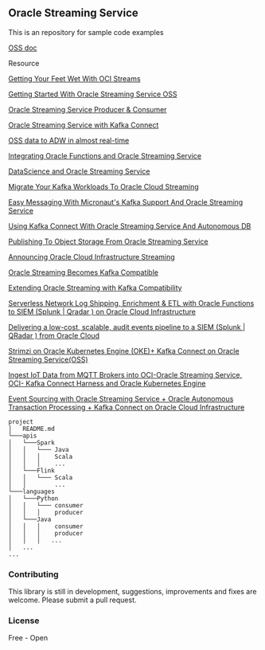 ## Oracle Streaming Service

This is an repository for sample code examples

[OSS doc](https://docs.cloud.oracle.com/en-us/iaas/Content/Streaming/Concepts/streamingoverview.htm)

Resource

[Getting Your Feet Wet With OCI Streams](https://blogs.oracle.com/developers/getting-your-feet-wet-with-oci-streams)

[Getting Started With Oracle Streaming Service OSS](https://blogs.oracle.com/developers/getting-started-with-oracle-streaming-service-oss)

[Oracle Streaming Service Producer & Consumer](https://blogs.oracle.com/developers/oracle-streaming-service-producer-consumer)

[Oracle Streaming Service with Kafka Connect](https://blogs.oracle.com/developers/oracle-streaming-service-with-kafka-connect)

[OSS data to ADW in almost real-time](https://blogs.oracle.com/developers/oss-data-to-adw-in-almost-real-time)

[Integrating Oracle Functions and Oracle Streaming Service](https://blogs.oracle.com/developers/integrating-oracle-functions-and-oracle-streaming-service)

[DataScience and Oracle Streaming Service](https://blogs.oracle.com/developers/datascience-and-oracle-streaming-service)

[Migrate Your Kafka Workloads To Oracle Cloud Streaming](https://blogs.oracle.com/developers/migrate-your-kafka-workloads-to-oracle-cloud-streaming)

[Easy Messaging With Micronaut's Kafka Support And Oracle Streaming Service ](https://blogs.oracle.com/developers/easy-messaging-with-micronauts-kafka-support-and-oracle-streaming-service)

[Using Kafka Connect With Oracle Streaming Service And Autonomous DB](https://blogs.oracle.com/developers/using-kafka-connect-with-oracle-streaming-service-and-autonomous-db)

[Publishing To Object Storage From Oracle Streaming Service](https://blogs.oracle.com/developers/publishing-to-object-storage-from-oracle-streaming-service)

[Announcing Oracle Cloud Infrastructure Streaming](https://blogs.oracle.com/cloud-infrastructure/announcing-oracle-cloud-infrastructure-streaming)

[Oracle Streaming Becomes Kafka Compatible](https://blogs.oracle.com/cloud-infrastructure/oracle-streaming-becomes-kafka-compatible)

[Extending Oracle Streaming with Kafka Compatibility](https://blogs.oracle.com/cloud-infrastructure/extending-oracle-streaming-with-kafka-compatibility)

[Serverless Network Log Shipping, Enrichment & ETL with Oracle Functions to SIEM (Splunk | Qradar ) on Oracle Cloud Infrastructure](https://medium.com/@vamsiramakrishnan/serverless-network-log-shipping-enrichment-etl-with-oracle-functions-to-siem-splunk-qradar-48d83225ffad)

[Delivering a low-cost, scalable, audit events pipeline to a SIEM (Splunk | QRadar ) from Oracle Cloud](https://medium.com/@vamsiramakrishnan/delivering-a-low-cost-scalable-audit-events-pipeline-to-a-siem-splunk-qradar-from-oracle-482b86f7c2c3)

[Strimzi on Oracle Kubernetes Engine (OKE)+ Kafka Connect on Oracle Streaming Service(OSS)](https://medium.com/@vamsiramakrishnan/strimzi-on-oracle-kubernetes-engine-oke-kafka-connect-on-oracle-streaming-service-oss-a-c73cc9714e90)

[Ingest IoT Data from MQTT Brokers into OCI-Oracle Streaming Service, OCI- Kafka Connect Harness and Oracle Kubernetes Engine](https://medium.com/@vamsiramakrishnan/ingest-iot-data-from-mqtt-brokers-into-oci-oracle-streaming-service-oci-kafka-connect-harness-and-301c5b8a9be7)

[Event Sourcing with Oracle Streaming Service + Oracle Autonomous Transaction Processing + Kafka Connect on Oracle Cloud Infrastructure](https://medium.com/@vamsiramakrishnan/event-sourcing-with-oracle-streaming-service-oracle-autonomous-transaction-processing-kafka-81068ffee4cd)



```
project
│   README.md    
└───apis
│   └───Spark
│   │   └─── Java
│   │   │    Scala
│   │   │    ...
│   └───Flink
│   │   └─── Scala
│   │        ...
└───languages
│   └───Python
│   │   └─── consumer
│   │   │    producer
│   └───Java
│   │   │    consumer
│   │   │    producer
│   │   │   ...
│   ...
...

```


### Contributing

This library is still in development, suggestions, improvements and fixes are welcome. Please submit a pull request.


### License

Free - Open
